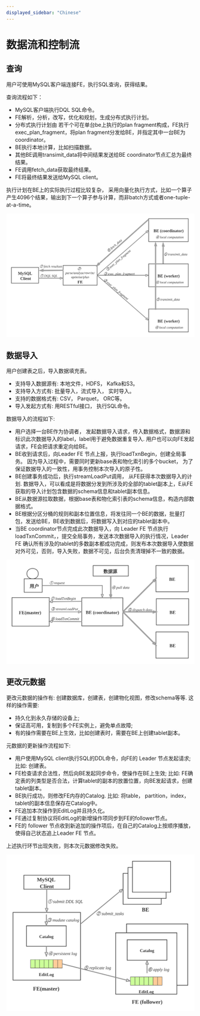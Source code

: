 ```yaml
---
displayed_sidebar: "Chinese"
---
```


# 数据流和控制流

## 查询

用户可使用MySQL客户端连接FE，执行SQL查询，获得结果。

查询流程如下：

* MySQL客户端执行DQL SQL命令。
* FE解析，分析，改写，优化和规划，生成分布式执行计划。
* 分布式执行计划由 若干个可在单台be上执行的plan fragment构成，FE执行exec\_plan\_fragment，将plan fragment分发给BE，并指定其中一台BE为coordinator。
* BE执行本地计算，比如扫描数据。
* 其他BE调用transimit\_data将中间结果发送给BE coordinator节点汇总为最终结果。
* FE调用fetch\_data获取最终结果。
* FE将最终结果发送给MySQL client。

执行计划在BE上的实际执行过程比较复杂， 采用向量化执行方式，比如一个算子产生4096个结果，输出到下一个算子参与计算，而非batch方式或者one-tuple-at-a-time。

![query_plan](../assets/2.4.1-1.png)

## 数据导入

用户创建表之后，导入数据填充表。

* 支持导入数据源有: 本地文件，HDFS， Kafka和S3。
* 支持导入方式有: 批量导入，流式导入， 实时导入。
* 支持的数据格式有: CSV， Parquet， ORC等。
* 导入发起方式有: 用RESTful接口， 执行SQL命令。

数据导入的流程如下:

* 用户选择一台BE作为协调者， 发起数据导入请求，传入数据格式，数据源和标识此次数据导入的label，label用于避免数据重复导入. 用户也可以向FE发起请求，FE会把请求重定向给BE。
* BE收到请求后，向Leader FE 节点上报，执行loadTxnBegin，创建全局事务。 因为导入过程中，需要同时更新base表和物化索引的多个bucket， 为了保证数据导入的一致性，用事务控制本次导入的原子性。
* BE创建事务成功后，执行streamLoadPut调用， 从FE获得本次数据导入的计划. 数据导入，可以看成是将数据分发到所涉及的全部的tablet副本上，E从FE获取的导入计划包含数据的schema信息和tablet副本信息。
* BE从数据源拉取数据，根据base表和物化索引表的schema信息，构造内部数据格式。
* BE根据分区分桶的规则和副本位置信息，将发往同一个BE的数据，批量打包，发送给BE，BE收到数据后，将数据写入到对应的tablet副本中。
* 当BE coordinator节点完成此次数据导入，向 Leader FE 节点执行loadTxnCommit，，提交全局事务，发送本次数据导入的执行情况，Leader FE 确认所有涉及的tablet的多数副本都成功完成，则发布本次数据导入使数据对外可见，否则，导入失败，数据不可见，后台负责清理掉不一致的数据。

![load](../assets/2.4.2-1.png)

## 更改元数据

更改元数据的操作有: 创建数据库，创建表，创建物化视图，修改schema等等. 这样的操作需要:

* 持久化到永久存储的设备上;
* 保证高可用，复制到多个FE实例上，避免单点故障;
* 有的操作需要在BE上生效，比如创建表时，需要在BE上创建tablet副本。

元数据的更新操作流程如下:

* 用户使用MySQL client执行SQL的DDL命令，向FE的 Leader 节点发起请求; 比如: 创建表。
* FE检查请求合法性，然后向BE发起同步命令，使操作在BE上生效; 比如: FE确定表的列类型是否合法，计算tablet的副本的放置位置，向BE发起请求，创建tablet副本。
* BE执行成功，则修改FE内存的Catalog. 比如: 将table， partition，index，tablet的副本信息保存在Catalog中。
* FE追加本次操作到EditLog并且持久化。
* FE通过复制协议将EditLog的新增操作项同步到FE的follower节点。
* FE的 follower 节点收到新追加的操作项后，在自己的Catalog上按顺序播放，使得自己状态追上Leader FE 节点。

上述执行环节出现失败，则本次元数据修改失败。

![meta_change](../assets/2.4.3-1.png)

